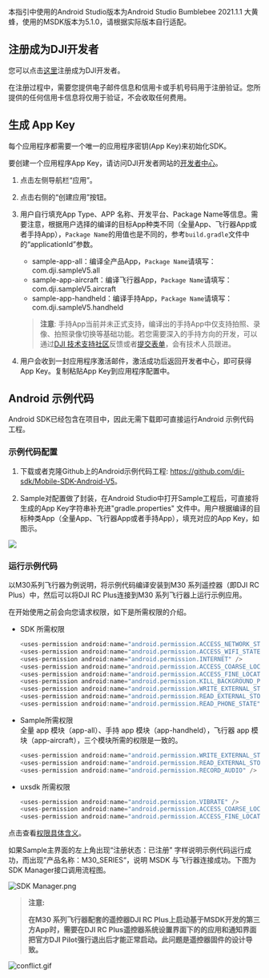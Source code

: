 本指引中使用的Android Studio版本为Android Studio Bumblebee 2021.1.1 大黄蜂，使用的MSDK版本为5.1.0，请根据实际版本自行适配。

## 注册成为DJI开发者

您可以点击<a href="https://account.dji.com/register?appId=dji_sdk&backUrl=https%3A%2F%2Fdeveloper.dji.com%2Fuser&locale=en_US" target="_blank">这里</a>注册成为DJI开发者。

在注册过程中，需要您提供电子邮件信息和信用卡或手机号码用于注册验证。您所提供的任何信用卡信息将仅用于验证，不会收取任何费用。

## 生成 App Key

每个应用程序都需要一个唯一的应用程序密钥(App Key)来初始化SDK。

要创建一个应用程序App Key，请访问DJI开发者网站的<a href="https://developer.dji.com/user" target="_blank">开发者中心</a>。

1. 点击左侧导航栏“应用”。
2. 点击右侧的“创建应用”按钮。
3. 用户自行填充App Type、APP 名称、开发平台、Package Name等信息。需要注意，根据用户选择的编译的目标App种类不同（全量App、飞行器App或者手持App），`Package Name`的用值也是不同的，参考`build.gradle`文件中的“applicationId”参数。
    * sample-app-all：编译全产品App，`Package Name`请填写：com.dji.sampleV5.all
    * sample-app-aircraft：编译飞行器App，`Package Name`请填写：com.dji.sampleV5.aircraft
    * sample-app-handheld：编译手持App，`Package Name`请填写：com.dji.sampleV5.handheld

    > **注意**: 手持App当前并未正式支持，编译出的手持App中仅支持拍照、录像、拍照录像切换等基础功能。若您需要深入的手持方向的开发，可以通过[DJI 技术支持社区](https://sdk-forum.dji.net/hc/zh-cn)反馈或者[提交表单](https://sdk-forum.dji.net/hc/zh-cn/requests/new)，会有技术人员跟进。

4. 用户会收到一封应用程序激活邮件，激活成功后返回开发者中心，即可获得App Key。复制粘贴App Key到应用程序配置中。


## Android 示例代码

Android SDK已经包含在项目中，因此无需下载即可直接运行Android 示例代码工程。

### 示例代码配置 

1. 下载或者克隆Github上的Android示例代码工程: <a href="https://github.com/dji-sdk/Mobile-SDK-Android-V5" target="_blank">https://github.com/dji-sdk/Mobile-SDK-Android-V5</a>。

2. Sample对配置做了封装，在Android Studio中打开Sample工程后，可直接将生成的App Key字符串补充进"gradle.properties" 文件中。用户根据编译的目标种类App（全量App、飞行器App或者手持App），填充对应的App Key，如图示。

  ![](https://terra-1-g.djicdn.com/71a7d383e71a4fb8887a310eb746b47f/msdk/Documentation/run-sample/app-key-define.png)



### 运行示例代码

以M30系列飞行器为例说明，将示例代码编译安装到M30 系列遥控器（即DJI RC Plus）中，然后可以将DJI RC Plus连接到M30 系列飞行器上运行示例应用。

在开始使用之前会向您请求权限，如下是所需权限的介绍。
* SDK 所需权限
  ```c
  <uses-permission android:name="android.permission.ACCESS_NETWORK_STATE" />
  <uses-permission android:name="android.permission.ACCESS_WIFI_STATE" />
  <uses-permission android:name="android.permission.INTERNET" />
  <uses-permission android:name="android.permission.ACCESS_COARSE_LOCATION" />
  <uses-permission android:name="android.permission.ACCESS_FINE_LOCATION" />
  <uses-permission android:name="android.permission.KILL_BACKGROUND_PROCESSES"/>
  <uses-permission android:name="android.permission.WRITE_EXTERNAL_STORAGE"/>
  <uses-permission android:name="android.permission.READ_EXTERNAL_STORAGE" />
  <uses-permission android:name="android.permission.READ_PHONE_STATE" />
  ```

* Sample所需权限<br/>全量 app 模块（app-all）、手持 app 模块（app-handheld），飞行器 app 模块（app-aircraft），三个模块所需的权限是一致的。
  ```c
  <uses-permission android:name="android.permission.WRITE_EXTERNAL_STORAGE" />
  <uses-permission android:name="android.permission.READ_EXTERNAL_STORAGE" />
  <uses-permission android:name="android.permission.RECORD_AUDIO" />
  ```

* uxsdk 所需权限
  ```c
  <uses-permission android:name="android.permission.VIBRATE" />
  <uses-permission android:name="android.permission.ACCESS_COARSE_LOCATION" />
  <uses-permission android:name="android.permission.ACCESS_FINE_LOCATION" />
  ```

点击查看[权限具体含义](https://developer.android.com/reference/android/Manifest.permission)。

如果Sample主界面的左上角出现“注册状态：已注册” 字样说明示例代码运行成功，而出现”产品名称：M30_SERIES“，说明 MSDK 与飞行器连接成功。下图为SDK Manager接口调用流程图。

![SDK Manager.png](https://terra-1-g.djicdn.com/84f990b0bbd145e6a3930de0c55d3b2b/admin/doc/ec75e440-0a36-419a-9a62-fd5996789614.png)

> **注意:**
>
> **在M30 系列飞行器配套的遥控器DJI RC Plus上启动基于MSDK开发的第三方App时，需要在DJI RC Plus遥控器系统设置界面下的的应用和通知界面把官方DJI Pilot强行退出后才能正常启动。此问题是遥控器固件的设计导致。** 

![conflict.gif](https://terra-1-g.djicdn.com/71a7d383e71a4fb8887a310eb746b47f/msdk/Documentation/pilot_msdk_conflict.gif)





